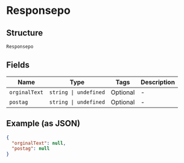
# Responsepo

## Structure

`Responsepo`

## Fields

| Name | Type | Tags | Description |
|  --- | --- | --- | --- |
| `orginalText` | `string \| undefined` | Optional | - |
| `postag` | `string \| undefined` | Optional | - |

## Example (as JSON)

```json
{
  "orginalText": null,
  "postag": null
}
```

